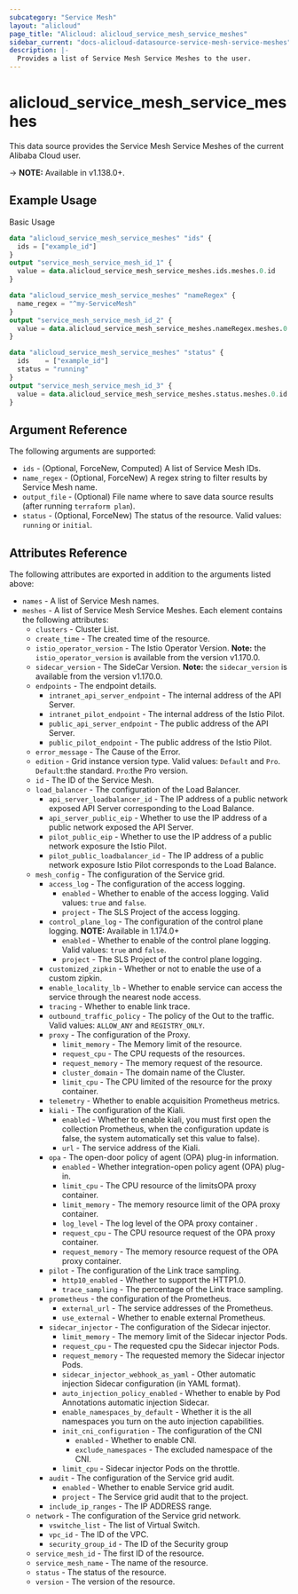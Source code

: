 ```yaml
---
subcategory: "Service Mesh"
layout: "alicloud"
page_title: "Alicloud: alicloud_service_mesh_service_meshes"
sidebar_current: "docs-alicloud-datasource-service-mesh-service-meshes"
description: |-
  Provides a list of Service Mesh Service Meshes to the user.
---
```


# alicloud\_service\_mesh\_service\_meshes

This data source provides the Service Mesh Service Meshes of the current Alibaba Cloud user.

-> **NOTE:** Available in v1.138.0+.

## Example Usage

Basic Usage

```terraform
data "alicloud_service_mesh_service_meshes" "ids" {
  ids = ["example_id"]
}
output "service_mesh_service_mesh_id_1" {
  value = data.alicloud_service_mesh_service_meshes.ids.meshes.0.id
}

data "alicloud_service_mesh_service_meshes" "nameRegex" {
  name_regex = "^my-ServiceMesh"
}
output "service_mesh_service_mesh_id_2" {
  value = data.alicloud_service_mesh_service_meshes.nameRegex.meshes.0.id
}

data "alicloud_service_mesh_service_meshes" "status" {
  ids    = ["example_id"]
  status = "running"
}
output "service_mesh_service_mesh_id_3" {
  value = data.alicloud_service_mesh_service_meshes.status.meshes.0.id
}

```

## Argument Reference

The following arguments are supported:

* `ids` - (Optional, ForceNew, Computed)  A list of Service Mesh IDs.
* `name_regex` - (Optional, ForceNew) A regex string to filter results by Service Mesh name.
* `output_file` - (Optional) File name where to save data source results (after running `terraform plan`).
* `status` - (Optional, ForceNew) The status of the resource. Valid values: `running` or `initial`.

## Attributes Reference

The following attributes are exported in addition to the arguments listed above:

* `names` - A list of Service Mesh names.
* `meshes` - A list of Service Mesh Service Meshes. Each element contains the following attributes:
    * `clusters` - Cluster List.
    * `create_time` - The created time of the resource.
    * `istio_operator_version` - The Istio Operator Version. **Note:** the `istio_operator_version` is available from the version v1.170.0.
    * `sidecar_version` - The SideCar Version. **Note:** the `sidecar_version` is available from the version v1.170.0.
    * `endpoints` - The endpoint details.
        * `intranet_api_server_endpoint` - The internal address of the API Server.
        * `intranet_pilot_endpoint` - The internal address of the Istio Pilot.
        * `public_api_server_endpoint` - The public address of the API Server.
        * `public_pilot_endpoint` - The public address of the Istio Pilot.
    * `error_message` - The Cause of the Error.
    * `edition` - Grid instance version type. Valid values: `Default` and `Pro`. `Default`:the standard. `Pro`:the Pro version.
    * `id` - The ID of the Service Mesh.
    * `load_balancer` - The configuration of the Load Balancer.
        * `api_server_loadbalancer_id` - The IP address of a public network exposed API Server corresponding to the Load Balance.
        * `api_server_public_eip` - Whether to use the IP address of a public network exposed the API Server.
        * `pilot_public_eip` - Whether to use the IP address of a public network exposure the Istio Pilot.
        * `pilot_public_loadbalancer_id` - The IP address of a public network exposure Istio Pilot corresponds to the Load Balance.
    * `mesh_config` - The configuration of the Service grid.
        * `access_log` - The configuration of the access logging.
            * `enabled` - Whether to enable of the access logging. Valid values: `true` and `false`.
            * `project` - The SLS Project of the access logging.
        * `control_plane_log` - The configuration of the control plane logging. **NOTE:** Available in 1.174.0+
            * `enabled` - Whether to enable of the control plane logging. Valid values: `true` and `false`.
            * `project` - The SLS Project of the control plane logging.            
        * `customized_zipkin` - Whether or not to enable the use of a custom zipkin.
        * `enable_locality_lb` - Whether to enable service can access the service through the nearest node access.
        * `tracing` - Whether to enable link trace.
        * `outbound_traffic_policy` - The policy of the Out to the traffic. Valid values: `ALLOW_ANY` and `REGISTRY_ONLY`.
        * `proxy` - The configuration of the Proxy.
            * `limit_memory` - The Memory limit of the resource.
            * `request_cpu` - The  CPU requests of the resources.
            * `request_memory` - The  memory request of the resource.
            * `cluster_domain` - The domain name of the Cluster.
            * `limit_cpu` - The CPU limited of the resource for the proxy container.
        * `telemetry` - Whether to enable acquisition Prometheus metrics.
        * `kiali` - The configuration of the Kiali.
            * `enabled` - Whether to enable kiali, you must first open the collection Prometheus, when the configuration update is false, the system automatically set this value to false).
            * `url` - The service address of the Kiali.
        * `opa` - The open-door policy of agent (OPA) plug-in information.
            * `enabled` - Whether integration-open policy agent (OPA) plug-in.
            * `limit_cpu` - The CPU resource  of the limitsOPA proxy container.
            * `limit_memory` - The memory resource limit of the OPA proxy container.
            * `log_level` - The log level of the OPA proxy container .
            * `request_cpu` - The CPU resource request of the OPA proxy container.
            * `request_memory` - The memory resource request of the OPA proxy container.
        * `pilot` - The configuration of the Link trace sampling.
            * `http10_enabled` - Whether to support the HTTP1.0.
            * `trace_sampling` - The  percentage of the Link trace sampling.
        * `prometheus` - the configuration of the Prometheus.
            * `external_url` - The  service addresses of the Prometheus.
            * `use_external` - Whether to enable external Prometheus.
        * `sidecar_injector` - The configuration of the Sidecar injector.
            * `limit_memory` - The memory limit  of the Sidecar injector Pods.
            * `request_cpu` - The requested cpu the Sidecar injector Pods.
            * `request_memory` - The requested memory the Sidecar injector Pods.
            * `sidecar_injector_webhook_as_yaml` - Other automatic injection Sidecar configuration (in YAML format).
            * `auto_injection_policy_enabled` - Whether to enable by Pod Annotations automatic injection Sidecar.
            * `enable_namespaces_by_default` - Whether it is the all namespaces you turn on the auto injection capabilities.
            * `init_cni_configuration` - The configuration of the CNI
                * `enabled` - Whether to enable CNI.
                * `exclude_namespaces` - The excluded namespace of the CNI.
            * `limit_cpu` - Sidecar injector Pods on the throttle.
        * `audit` - The configuration of the Service grid audit.
            * `enabled` - Whether to enable Service grid audit.
            * `project` - The Service grid audit that to the project.
        * `include_ip_ranges` - The IP ADDRESS range.
    * `network` - The configuration of the Service grid network.
        * `vswitche_list` - The list of Virtual Switch.
        * `vpc_id` - The ID of the VPC.
        * `security_group_id` - The ID of the Security group
    * `service_mesh_id` - The first ID of the resource.
    * `service_mesh_name` - The name of the resource.
    * `status` - The status of the resource.
    * `version` - The version of the resource.
